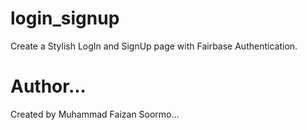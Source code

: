 # login_signup
Create a Stylish LogIn and SignUp page with Fairbase Authentication.


# Author...
Created by Muhammad Faizan Soormo...